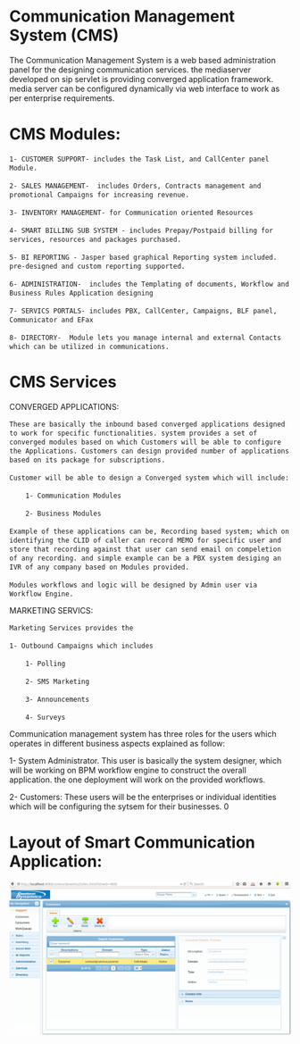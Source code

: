 # Communication Management System (CMS)

The Communication Management System is a web based administration panel for the designing communication services. the mediaserver developed on sip servlet is providing converged application framework. media server can be configured dynamically via web interface to work as per enterprise requirements.

CMS Modules:
============

    1- CUSTOMER SUPPORT- includes the Task List, and CallCenter panel Module.
    
    2- SALES MANAGEMENT-  includes Orders, Contracts management and promotional Campaigns for increasing revenue.
    
    3- INVENTORY MANAGEMENT- for Communication oriented Resources
    
    4- SMART BILLING SUB SYSTEM - includes Prepay/Postpaid billing for services, resources and packages purchased.
    
    5- BI REPORTING - Jasper based graphical Reporting system included. pre-designed and custom reporting supported.
    
    6- ADMINISTRATION-  includes the Templating of documents, Workflow and Business Rules Application designing
    
    7- SERVICS PORTALS- includes PBX, CallCenter, Campaigns, BLF panel, Communicator and EFax
    
    8- DIRECTORY-  Module lets you manage internal and external Contacts which can be utilized in communications.


CMS Services
============
CONVERGED APPLICATIONS:
    
    These are basically the inbound based converged applications designed to work for specific functionalities. system provides a set of converged modules based on which Customers will be able to configure the Applications. Customers can design provided number of applications based on its package for subscriptions. 
    
    Customer will be able to design a Converged system which will include:
    
        1- Communication Modules
    
        2- Business Modules 
    
    Example of these applications can be, Recording based system; which on identifying the CLID of caller can record MEMO for specific user and store that recording against that user can send email on compeletion of any recording. and simple example can be a PBX system desiging an IVR of any company based on Modules provided. 
    
    Modules workflows and logic will be designed by Admin user via Workflow Engine. 

MARKETING SERVICS:

    Marketing Services provides the 
    
    1- Outbound Campaigns which includes 
    
        1- Polling
    
        2- SMS Marketing
    
        3- Announcements
    
        4- Surveys


Communication management system has three roles for the users which operates in different business aspects explained as follow:

1- System Administrator. 
This user is basically the system designer, which will be working on BPM workflow engine to construct the overall application. the one deployment will work on the provided workflows. 

2- Customers:
These users will be the enterprises or individual identities which will be configuring the sytsem for their businesses. 0

# Layout of Smart Communication Application:

![](https://github.com/Contourdynamics/smartcommunication/blob/master/Layout/Layout-SmartCommunication.png)
